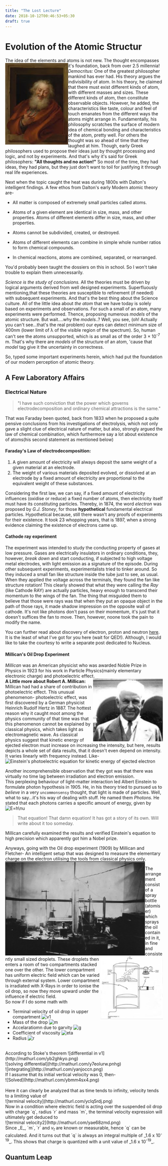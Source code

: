 ```yaml
---
title: "The Lost Lecture"
date: 2018-10-12T00:46:53+05:30
draft: true
---
```


# Evolution of the Atomic Structur
The idea of the elements and atoms is not new. The thought encompasses it's foundation, back from over 2.5 millennia! <Img src="https://raw.githubusercontent.com/evi1haxor/e1ixir/master/static/Screenshot_2018-10-12-23-58-57-142_com.android.chrome.png" align = "left" height= 260px /> _Democritus:_ One of the greatest philosopher mankind has ever had. His theory argues the indivisibility of atom. In his theory, he claimed that there must exist different kinds of atom, with different masses and sizes. These different kinds of atom, then constitute observable objects. However, he added, the characteristics like taste, colour and feel of touch emanates from the different ways the atoms might arrange in. Fundamentally, his philosophy scratches the surface of modern idea of chemical bonding and characteristics of the atom, pretty well.
For others the thought was so ahead of time that they laughed at him. Though, early Greek philosophers used to propose their ideas just by thought processing and logic, and not by experiments. And that's why it's said for Greek philosophers: __"All thoughts and no action!"__ So most of the time, they had ideas, they had plans, but they just don't want to toil for justifying it through real life experiences.

Next when the topic caught the heat was during 1800s with Dalton's intelligent findings. A few ethos from Dalton's early Modern atomic theory are-
‌
* All matter is composed of extremely small particles called atoms.

* Atoms of a given element are identical in size, mass, and other properties. Atoms of different elements differ in size, mass, and other properties.

* Atoms cannot be subdivided, created, or destroyed.

* Atoms of different elements can combine in simple whole number ratios to form chemical compounds.

* In chemical reactions, atoms are combined, separated, or rearranged.

You'd probably been taught the dossiers on this in school. So I won't take trouble to explain them unnecessarily.

_Science is the study of conclusions._ All the theories must be driven by logical arguments derived from well designed experiments. Superfluously mentioning,that these theories are susceptible to refinement (if needed) with subsequent experiments. And that's the best thing about the Science culture. All of the little idea about _the atom_ that we have today is solely based on experiments and observations.
 For such a small of an atom, many experiments were performed. Thence, proposing numerous _models_ of the atomic structure. But wait....why the _models_..? Well, you see, (oh! Actually you can't see...that's the real problem) our eyes can detect minimum size of 400nm (lower limit of λ of the visible region of the spectrum). So, human can't see the atoms unsupported, which is as small as of the order 3 × 10<sup>-7</sup> m. That's why there are _models_ of the structure of an atom, 'cause that _model_ tag give it the uncertainty in correctness.

 So, typed some important experiments herein, which had put the foundation of our modern perception of atomic theory.

## A Few Laboratory Affairs

### Electrical Nature

> "I have such conviction that the power which governs electrodecomposition and ordinary chemical attractions is the same."

That was Faraday been quoted, back from 1833 when he proposed a quite pensive conclusions from his investigations of electrolysis, which not only gave a slight clue of electrical nature of matter, but also, strongly argued the law of chemical combination, which furthermore say a lot about existence of atoms(his second statement as mentioned below)

#### Faraday's Law of electrodecomposition:

1. A given amount of electricity will always deposit the same weight of a given material at an electrode.
2. The weight of various materials deposited evolved, or dissolved at an electrode by a fixed amount of electricity are proportional to the equivalent weight of these substances.

Considering the first law, we can say, if a fixed amount of electricity influences (oxidise or reduce) a fixed number of atoms, then electricity itself must have its constituting particles. Thereby, in 1874, the word _electron_ was proposed by *G.J. Stoney*, for those **hypothetical** fundamental electrical particles. Hypothetical because, still there wasn't any proofs of experiments for their existence. It took 23 whopping years, that is 1897, when a strong evidence claiming the existence of electrons came up.

#### Cathode ray experiment

The experiment was intended to study the conducting property of gases at low pressure. Gases are electrically insulators in ordinary conditions, they, however, _break down_ and start conducting, if subjected to high voltage metal electrodes, with light emission as a signature of the episode. During other subsequent experiments, experimentalists tried to tinker around. So they induced a small fan like structure inside the tube just to see, as usual. When they applied the voltage across the terminals, they found the fan like structure rotation! This clearly showed that what they were calling the _Ray_ (like Cathode RAY) are actually particles, heavy enough to transcend their momentum to the wings of the fan. The thing that misguided them to believe that those were rays was that when they put an opaque object in the path of those rays, it made shadow impression  on the opposite wall of cathode. It's not like photons don't pass on their momentum, it's just that it doesn't suffices the fan to move. Then, however, noone took the pain to modify the name.

You can further read about discovery of electron, proton and neutron [here](https://en.m.wikipedia.org/wiki/Subatomic_particle). It is the least of what I've got for you here (wait for QED!). Although, I would like to take the courtesy to write a separate post dedicated to Nucleus.


#### Millican's Oil Drop Experiment

_Millican_ was an American physicist who was awarded Noble Prize in Physics in 1923 for his work in Particle Physics(mainly elementary electronic charge) and photoelectric effect.<br>
<Img src = "https://raw.githubusercontent.com/evi1haxor/e1ixir/master/static/IMG_20180928_012116.jpg" align= "right" height=200px/>
**A Little more about Robert A. Millican:** Millican had had a share of contribution in photoelectric effect. This unusual phenomenon- photoelectric effect, was first discovered by a German physicist Heinrich Rudolf Hertz in 1887. The hottest reason why it caught moot among the physics community of that time was that this phenomenon cannot be explained by classical physics, which takes light as electromagnetic wave. As classical physics suggest that kinetic energy of ejected electron must increase on increasing the intensity, but here, results depicts a whole set of data results, that it doesn't even depend on intensity. It varies linearly with frequency instead. Like- <br> ![Einstein's photoelectric equation for kinetic energy of ejected electron](http://mathurl.com/yb6l94f9.png)<br>

 Another incomprehensible observation that they got was that there was virtually no time lag between irradiation and electron emission.<br>
This perplexing behaviour of light-matter interaction led Albert Einstein to formulate photon hypothesis in 1905. He, in his theory tried to pursued us to _believe_ in a very `uncommonsensy` thought, that light is made of particles. Well, what to say...it's his way of dealing with stuff. He named them _Photons_. He stated that each photons carries a specific amount of energy, given by <br> ![E=h\nu](http://mathurl.com/celhkrc.png) <br>
> That equation! That damn equation! It has got a story of its own. Will write about it too someday.<br>

Millican carefully examined the results and verified Einstein's equation to high precision which apparently got him a Nobel prize.

Anyways, going with the Oil drop experiment (1909) by Millican and Fletcher- An intelligent setup that was designed to measure the elementary charge on the electron utilising the tools from classical physics only. <IMG src="https://raw.githubusercontent.com/evi1haxor/e1ixir/master/static/Screenshot_2018-09-28-00-36-00-310_com.android.chrome.png" align="left" height=300px/>

The arrangement consist of a spray bottle (atomiser) which sprays the oil contained in it, in fine and consistently small sized droplets.
<IMG src="https://raw.githubusercontent.com/evi1haxor/e1ixir/c1b6c952370b12b646e151bb516a4fac828ca716/static/IMG_20180928_012042.jpg" align="right" height=200px /> These droplets then enters a room of two compartments stacked one over the other. The lower compartment has uniform electric field which can be varied through external system. Lower compartment is irradiated with X-Rays in order to ionise the oil drop, so now they move upward under the influence if electric field.
<br>
So now if I do some math with <br>
* Terminal velocity of oil drop in upper compartment  ![v1](http://mathurl.com/ybzsz5rg.png)
* Mass of the drop ![m](http://mathurl.com/yd79waz.png)
* Accelaratiomn due to garvity ![g](http://mathurl.com/6c8lfp3.png)
* Coefficient of viscosity ![eta](http://mathurl.com/77bhz7l.png)
* Radius ![r](http://mathurl.com/375ggas.png)
<br>
According to Stoke's theorem
![differential in v1](http://mathurl.com/yb2ghkyo.png) <br>
![solving differential](http://mathurl.com/y7eolurw.pnhg) <br>
![integrating](http://mathurl.com/yanjoccn.png) <br>
If I assume that its initial vertical velocity was 0, then- <br>
![Solved](http://mathurl.com/ybmm4sx4.png) <br> <br>
Here it can clearly be analyzed that as time tends to infinity, velocity tends to a limiting value of <br>
![terminal velocity](http://mathurl.com/yclq5rdj.png) <br>
Now in a condition where electric field is acting over the suspended oil drop with charge `q`, radius `r` and mass `m`, the terminal velocity expression will ultimately get deduced to <br>
![terminal velocity2](http://mathurl.com/yae68zmd.png) <br>
Since _E_, `m`, `r` and <i>v<sub>t</sub></i> are known or measurable, hence `q` can be  calculated. And it turns out that `q` is always an integral multiple of _1.6 x 10<sup>-19</sup>_. This shows that charge is quantized with a unit value of _1.6 x 10<sup>-19</sup>_.

## Quantum Leap
